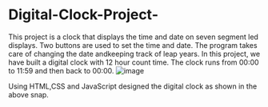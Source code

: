 # Digital-Clock-Project-

This project is a clock that displays the time and date on seven segment led displays. Two buttons are used to set the time and date. The program takes care of changing the date andkeeping track of leap years. In this project, we have built a digital clock with 12 hour count time. The clock runs from 00:00 to 11:59 and then back to 00:00.
![image](https://user-images.githubusercontent.com/74094464/187984019-96e07cf5-e8d4-48ed-ba99-1444b316e311.png)

Using HTML,CSS and JavaScript designed the digital clock as shown in the above snap.
